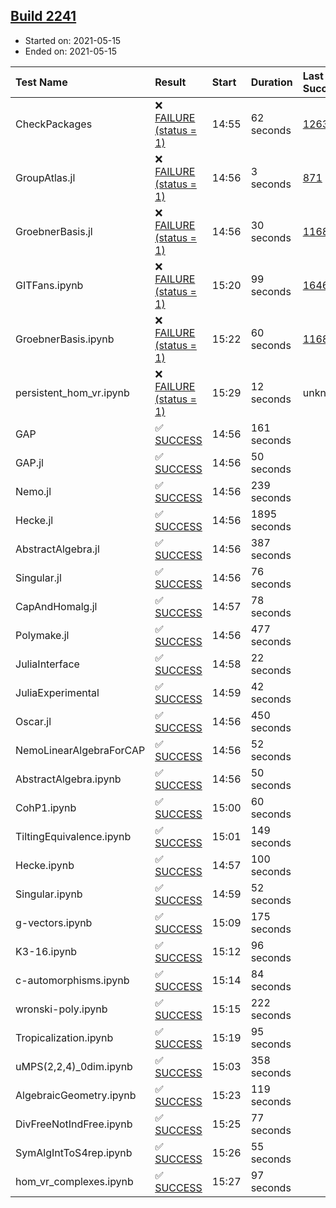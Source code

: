 ## [Build 2241](https://oscarci.mathematik.uni-kl.de/job/oscar-stable/2241/)

* Started on: 2021-05-15
* Ended on: 2021-05-15

| Test Name    | Result | Start | Duration | Last Success | First Failure |
|:-------------|:-------|:------|:---------|:-------------|:--------------|
| CheckPackages | ❌ [FAILURE (status = 1)](https://oscarci.mathematik.uni-kl.de/job/oscar-stable/2241/artifact/logs/build-2241/CheckPackages.log) | 14:55 | 62 seconds | [1263](https://oscarci.mathematik.uni-kl.de/job/oscar-stable/1263/) | [1264](https://oscarci.mathematik.uni-kl.de/job/oscar-stable/1264/) |
| GroupAtlas.jl | ❌ [FAILURE (status = 1)](https://oscarci.mathematik.uni-kl.de/job/oscar-stable/2241/artifact/logs/build-2241/GroupAtlas.jl.log) | 14:56 | 3 seconds | [871](https://oscarci.mathematik.uni-kl.de/job/oscar-stable/871/) | [872](https://oscarci.mathematik.uni-kl.de/job/oscar-stable/872/) |
| GroebnerBasis.jl | ❌ [FAILURE (status = 1)](https://oscarci.mathematik.uni-kl.de/job/oscar-stable/2241/artifact/logs/build-2241/GroebnerBasis.jl.log) | 14:56 | 30 seconds | [1168](https://oscarci.mathematik.uni-kl.de/job/oscar-stable/1168/) | [1169](https://oscarci.mathematik.uni-kl.de/job/oscar-stable/1169/) |
| GITFans.ipynb | ❌ [FAILURE (status = 1)](https://oscarci.mathematik.uni-kl.de/job/oscar-stable/2241/artifact/logs/build-2241/GITFans.ipynb.log) | 15:20 | 99 seconds | [1646](https://oscarci.mathematik.uni-kl.de/job/oscar-stable/1646/) | [1647](https://oscarci.mathematik.uni-kl.de/job/oscar-stable/1647/) |
| GroebnerBasis.ipynb | ❌ [FAILURE (status = 1)](https://oscarci.mathematik.uni-kl.de/job/oscar-stable/2241/artifact/logs/build-2241/GroebnerBasis.ipynb.log) | 15:22 | 60 seconds | [1168](https://oscarci.mathematik.uni-kl.de/job/oscar-stable/1168/) | [1169](https://oscarci.mathematik.uni-kl.de/job/oscar-stable/1169/) |
| persistent_hom_vr.ipynb | ❌ [FAILURE (status = 1)](https://oscarci.mathematik.uni-kl.de/job/oscar-stable/2241/artifact/logs/build-2241/persistent_hom_vr.ipynb.log) | 15:29 | 12 seconds | unknown | unknown |
| GAP | ✅ [SUCCESS](https://oscarci.mathematik.uni-kl.de/job/oscar-stable/2241/artifact/logs/build-2241/GAP.log) | 14:56 | 161 seconds |  |  |
| GAP.jl | ✅ [SUCCESS](https://oscarci.mathematik.uni-kl.de/job/oscar-stable/2241/artifact/logs/build-2241/GAP.jl.log) | 14:56 | 50 seconds |  |  |
| Nemo.jl | ✅ [SUCCESS](https://oscarci.mathematik.uni-kl.de/job/oscar-stable/2241/artifact/logs/build-2241/Nemo.jl.log) | 14:56 | 239 seconds |  |  |
| Hecke.jl | ✅ [SUCCESS](https://oscarci.mathematik.uni-kl.de/job/oscar-stable/2241/artifact/logs/build-2241/Hecke.jl.log) | 14:56 | 1895 seconds |  |  |
| AbstractAlgebra.jl | ✅ [SUCCESS](https://oscarci.mathematik.uni-kl.de/job/oscar-stable/2241/artifact/logs/build-2241/AbstractAlgebra.jl.log) | 14:56 | 387 seconds |  |  |
| Singular.jl | ✅ [SUCCESS](https://oscarci.mathematik.uni-kl.de/job/oscar-stable/2241/artifact/logs/build-2241/Singular.jl.log) | 14:56 | 76 seconds |  |  |
| CapAndHomalg.jl | ✅ [SUCCESS](https://oscarci.mathematik.uni-kl.de/job/oscar-stable/2241/artifact/logs/build-2241/CapAndHomalg.jl.log) | 14:57 | 78 seconds |  |  |
| Polymake.jl | ✅ [SUCCESS](https://oscarci.mathematik.uni-kl.de/job/oscar-stable/2241/artifact/logs/build-2241/Polymake.jl.log) | 14:56 | 477 seconds |  |  |
| JuliaInterface | ✅ [SUCCESS](https://oscarci.mathematik.uni-kl.de/job/oscar-stable/2241/artifact/logs/build-2241/JuliaInterface.log) | 14:58 | 22 seconds |  |  |
| JuliaExperimental | ✅ [SUCCESS](https://oscarci.mathematik.uni-kl.de/job/oscar-stable/2241/artifact/logs/build-2241/JuliaExperimental.log) | 14:59 | 42 seconds |  |  |
| Oscar.jl | ✅ [SUCCESS](https://oscarci.mathematik.uni-kl.de/job/oscar-stable/2241/artifact/logs/build-2241/Oscar.jl.log) | 14:56 | 450 seconds |  |  |
| NemoLinearAlgebraForCAP | ✅ [SUCCESS](https://oscarci.mathematik.uni-kl.de/job/oscar-stable/2241/artifact/logs/build-2241/NemoLinearAlgebraForCAP.log) | 14:56 | 52 seconds |  |  |
| AbstractAlgebra.ipynb | ✅ [SUCCESS](https://oscarci.mathematik.uni-kl.de/job/oscar-stable/2241/artifact/logs/build-2241/AbstractAlgebra.ipynb.log) | 14:56 | 50 seconds |  |  |
| CohP1.ipynb | ✅ [SUCCESS](https://oscarci.mathematik.uni-kl.de/job/oscar-stable/2241/artifact/logs/build-2241/CohP1.ipynb.log) | 15:00 | 60 seconds |  |  |
| TiltingEquivalence.ipynb | ✅ [SUCCESS](https://oscarci.mathematik.uni-kl.de/job/oscar-stable/2241/artifact/logs/build-2241/TiltingEquivalence.ipynb.log) | 15:01 | 149 seconds |  |  |
| Hecke.ipynb | ✅ [SUCCESS](https://oscarci.mathematik.uni-kl.de/job/oscar-stable/2241/artifact/logs/build-2241/Hecke.ipynb.log) | 14:57 | 100 seconds |  |  |
| Singular.ipynb | ✅ [SUCCESS](https://oscarci.mathematik.uni-kl.de/job/oscar-stable/2241/artifact/logs/build-2241/Singular.ipynb.log) | 14:59 | 52 seconds |  |  |
| g-vectors.ipynb | ✅ [SUCCESS](https://oscarci.mathematik.uni-kl.de/job/oscar-stable/2241/artifact/logs/build-2241/g-vectors.ipynb.log) | 15:09 | 175 seconds |  |  |
| K3-16.ipynb | ✅ [SUCCESS](https://oscarci.mathematik.uni-kl.de/job/oscar-stable/2241/artifact/logs/build-2241/K3-16.ipynb.log) | 15:12 | 96 seconds |  |  |
| c-automorphisms.ipynb | ✅ [SUCCESS](https://oscarci.mathematik.uni-kl.de/job/oscar-stable/2241/artifact/logs/build-2241/c-automorphisms.ipynb.log) | 15:14 | 84 seconds |  |  |
| wronski-poly.ipynb | ✅ [SUCCESS](https://oscarci.mathematik.uni-kl.de/job/oscar-stable/2241/artifact/logs/build-2241/wronski-poly.ipynb.log) | 15:15 | 222 seconds |  |  |
| Tropicalization.ipynb | ✅ [SUCCESS](https://oscarci.mathematik.uni-kl.de/job/oscar-stable/2241/artifact/logs/build-2241/Tropicalization.ipynb.log) | 15:19 | 95 seconds |  |  |
| uMPS(2,2,4)_0dim.ipynb | ✅ [SUCCESS](https://oscarci.mathematik.uni-kl.de/job/oscar-stable/2241/artifact/logs/build-2241/uMPS-2-2-4-_0dim.ipynb.log) | 15:03 | 358 seconds |  |  |
| AlgebraicGeometry.ipynb | ✅ [SUCCESS](https://oscarci.mathematik.uni-kl.de/job/oscar-stable/2241/artifact/logs/build-2241/AlgebraicGeometry.ipynb.log) | 15:23 | 119 seconds |  |  |
| DivFreeNotIndFree.ipynb | ✅ [SUCCESS](https://oscarci.mathematik.uni-kl.de/job/oscar-stable/2241/artifact/logs/build-2241/DivFreeNotIndFree.ipynb.log) | 15:25 | 77 seconds |  |  |
| SymAlgIntToS4rep.ipynb | ✅ [SUCCESS](https://oscarci.mathematik.uni-kl.de/job/oscar-stable/2241/artifact/logs/build-2241/SymAlgIntToS4rep.ipynb.log) | 15:26 | 55 seconds |  |  |
| hom_vr_complexes.ipynb | ✅ [SUCCESS](https://oscarci.mathematik.uni-kl.de/job/oscar-stable/2241/artifact/logs/build-2241/hom_vr_complexes.ipynb.log) | 15:27 | 97 seconds |  |  |
